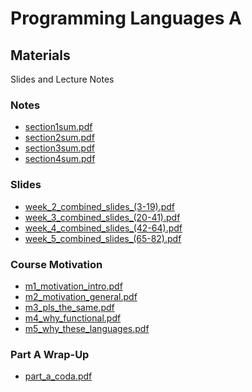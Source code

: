 # Programming Languages A

## Materials

Slides and Lecture Notes

### Notes

- [section1sum.pdf](week_2/PDF/section1sum.pdf)
- [section2sum.pdf](week_3/PDF/section2sum.pdf)
- [section3sum.pdf](week_4/PDF/section3sum.pdf)
- [section4sum.pdf](week_5/PDF/section4sum.pdf)

### Slides

- [week_2_combined_slides_(3-19).pdf](week_2/slides/week_2_combined_slides_(3-19).pdf)
- [week_3_combined_slides_(20-41).pdf](week_3/slides/week_3_combined_slides_(20-41).pdf)
- [week_4_combined_slides_(42-64).pdf](week_4/slides/week_4_combined_slides_(42-64).pdf)
- [week_5_combined_slides_(65-82).pdf](week_5/slides/week_5_combined_slides_(65-82).pdf)

### Course Motivation

- [m1_motivation_intro.pdf](course_motivation/m1_motivation_intro.pdf)
- [m2_motivation_general.pdf](course_motivation/m2_motivation_general.pdf)
- [m3_pls_the_same.pdf](course_motivation/m3_pls_the_same.pdf)
- [m4_why_functional.pdf](course_motivation/m4_why_functional.pdf)
- [m5_why_these_languages.pdf](course_motivation/m5_why_these_languages.pdf)

### Part A Wrap-Up

- [part_a_coda.pdf](week_5/slides/part_a_coda.pdf)
